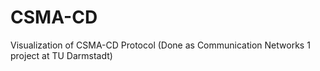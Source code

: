 # CSMA-CD
Visualization of CSMA-CD Protocol (Done as Communication Networks 1 project at TU Darmstadt)
